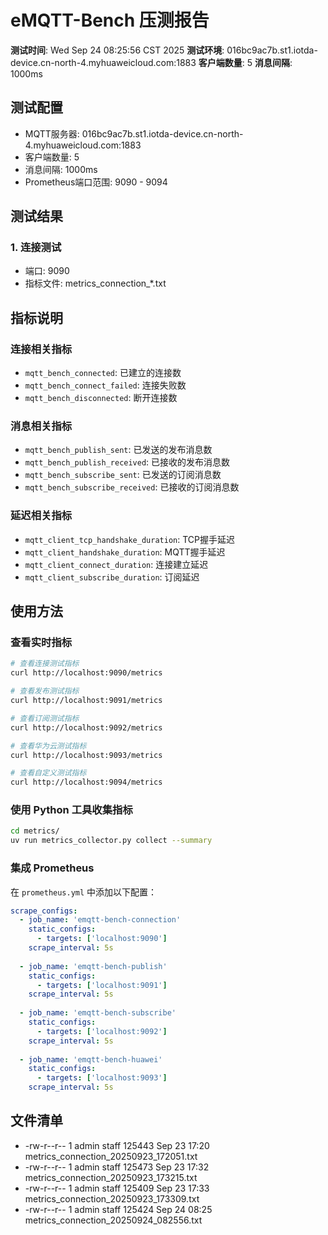 # eMQTT-Bench 压测报告

**测试时间**: Wed Sep 24 08:25:56 CST 2025
**测试环境**: 016bc9ac7b.st1.iotda-device.cn-north-4.myhuaweicloud.com:1883
**客户端数量**: 5
**消息间隔**: 1000ms

## 测试配置

- MQTT服务器: 016bc9ac7b.st1.iotda-device.cn-north-4.myhuaweicloud.com:1883
- 客户端数量: 5
- 消息间隔: 1000ms
- Prometheus端口范围: 9090 - 9094

## 测试结果

### 1. 连接测试
- 端口: 9090
- 指标文件: metrics_connection_*.txt

## 指标说明

### 连接相关指标
- `mqtt_bench_connected`: 已建立的连接数
- `mqtt_bench_connect_failed`: 连接失败数
- `mqtt_bench_disconnected`: 断开连接数

### 消息相关指标
- `mqtt_bench_publish_sent`: 已发送的发布消息数
- `mqtt_bench_publish_received`: 已接收的发布消息数
- `mqtt_bench_subscribe_sent`: 已发送的订阅消息数
- `mqtt_bench_subscribe_received`: 已接收的订阅消息数

### 延迟相关指标
- `mqtt_client_tcp_handshake_duration`: TCP握手延迟
- `mqtt_client_handshake_duration`: MQTT握手延迟
- `mqtt_client_connect_duration`: 连接建立延迟
- `mqtt_client_subscribe_duration`: 订阅延迟

## 使用方法

### 查看实时指标
```bash
# 查看连接测试指标
curl http://localhost:9090/metrics

# 查看发布测试指标
curl http://localhost:9091/metrics

# 查看订阅测试指标
curl http://localhost:9092/metrics

# 查看华为云测试指标
curl http://localhost:9093/metrics

# 查看自定义测试指标
curl http://localhost:9094/metrics
```

### 使用 Python 工具收集指标
```bash
cd metrics/
uv run metrics_collector.py collect --summary
```

### 集成 Prometheus
在 `prometheus.yml` 中添加以下配置：

```yaml
scrape_configs:
  - job_name: 'emqtt-bench-connection'
    static_configs:
      - targets: ['localhost:9090']
    scrape_interval: 5s
    
  - job_name: 'emqtt-bench-publish'
    static_configs:
      - targets: ['localhost:9091']
    scrape_interval: 5s
    
  - job_name: 'emqtt-bench-subscribe'
    static_configs:
      - targets: ['localhost:9092']
    scrape_interval: 5s
    
  - job_name: 'emqtt-bench-huawei'
    static_configs:
      - targets: ['localhost:9093']
    scrape_interval: 5s
```

## 文件清单

- -rw-r--r--  1 admin  staff  125443 Sep 23 17:20 metrics_connection_20250923_172051.txt
- -rw-r--r--  1 admin  staff  125473 Sep 23 17:32 metrics_connection_20250923_173215.txt
- -rw-r--r--  1 admin  staff  125409 Sep 23 17:33 metrics_connection_20250923_173309.txt
- -rw-r--r--  1 admin  staff  125424 Sep 24 08:25 metrics_connection_20250924_082556.txt

